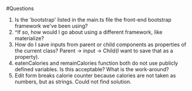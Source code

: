 #Questions

1. Is the 'bootstrap' listed in the main.ts file the front-end bootstrap framework we've been using?
2. ^If so, how would I go about using a different framework, like materialize?
3. How do I save inputs from parent or child components as properties of the current class? Parent -> input -> Child(I want to save that as a property).
4. eatenCalories and remainCalories function both do not use publicly defined variables. Is this acceptable? What is the work-around?
5. Edit form breaks calorie counter because calories are not taken as numbers, but as strings. Could not find solution.
